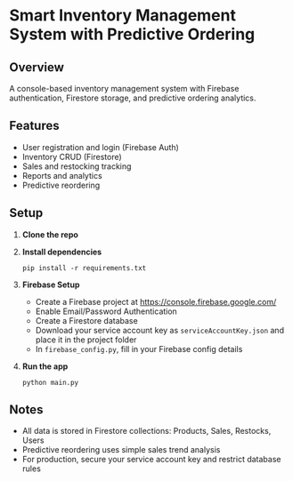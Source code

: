 # Smart Inventory Management System with Predictive Ordering

## Overview
A console-based inventory management system with Firebase authentication, Firestore storage, and predictive ordering analytics.

## Features
- User registration and login (Firebase Auth)
- Inventory CRUD (Firestore)
- Sales and restocking tracking
- Reports and analytics
- Predictive reordering

## Setup
1. **Clone the repo**
2. **Install dependencies**
   ```
   pip install -r requirements.txt
   ```
3. **Firebase Setup**
   - Create a Firebase project at https://console.firebase.google.com/
   - Enable Email/Password Authentication
   - Create a Firestore database
   - Download your service account key as `serviceAccountKey.json` and place it in the project folder
   - In `firebase_config.py`, fill in your Firebase config details

4. **Run the app**
   ```
   python main.py
   ```

## Notes
- All data is stored in Firestore collections: Products, Sales, Restocks, Users
- Predictive reordering uses simple sales trend analysis
- For production, secure your service account key and restrict database rules 